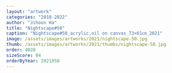 ```yaml
---
layout: "artwork"
categories: "2018-2022"
author: "Jihoon Ha"
title: "Nightscape#50"
caption: "Nightscape#50_acrylic,oil on canvas_73×61㎝_2021"
image: /assets/images/artworks/2021/nightscape-50.jpg
thumb: /assets/images/artworks/2021/thumbs/nightscape-50.jpg
order: 4020
sizeScore: 04
orderByYear: 2021058
---
```

